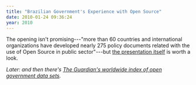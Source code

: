 ```yaml
---
title: "Brazilian Government's Experience with Open Source"
date: 2010-01-24 09:36:24
year: 2010
---
```

The opening isn't promising---"more than 60 countries and international organizations have developed nearly 275 policy documents related with the use of Open Source in public sector"---but <a href="http://web.worldbank.org/WBSITE/EXTERNAL/TOPICS/EXTINFORMATIONANDCOMMUNICATIONANDTECHNOLOGIES/EXTEDEVELOPMENT/0,,contentMDK:22407934~pagePK:210058~piPK:210062~theSitePK:559460,00.html">the presentation itself</a> is worth a look.

<em>Later: and then there's <a href="http://www.guardian.co.uk/news/datablog/2010/jan/07/government-data-world">The Guardian's worldwide index of open government data sets</a>.</em>
